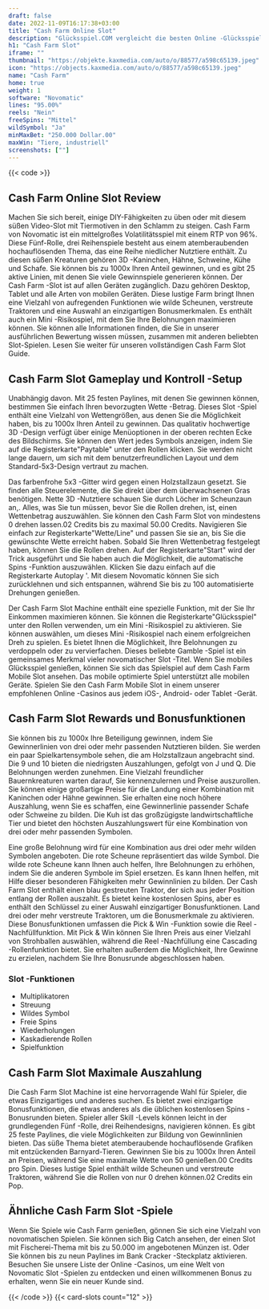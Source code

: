 ```yaml
---
draft: false
date: 2022-11-09T16:17:38+03:00
title: "Cash Farm Online Slot"
description: "Glücksspiel.COM vergleicht die besten Online -Glücksspiel -Sites und -spiele der Kanada.  Unabhängige Produktbewertungen und exklusive Anmeldeangebote. Jetzt spielen!"
h1: "Cash Farm Slot"
iframe: ""
thumbnail: "https://objekte.kaxmedia.com/auto/o/88577/a598c65139.jpeg"
icon: "https://objects.kaxmedia.com/auto/o/88577/a598c65139.jpeg"
name: "Cash Farm"
home: true
weight: 1
software: "Novomatic"
lines: "95.00%"
reels: "Nein"
freeSpins: "Mittel"
wildSymbol: "Ja"
minMaxBet: "250.000 Dollar.00"
maxWin: "Tiere, industriell"
screenshots: [""]
---
```


{{< code >}}<h2> Cash Farm Online Slot Review</h2><p>Machen Sie sich bereit, einige DIY-Fähigkeiten zu üben oder mit diesem süßen Video-Slot mit Tiermotiven in den Schlamm zu steigen. Cash Farm von Novomatic ist ein mittelgroßes Volatilitätsspiel mit einem RTP von 96%. Diese Fünf-Rolle, drei Reihenspiele besteht aus einem atemberaubenden hochauflösenden Thema, das eine Reihe niedlicher Nutztiere enthält. Zu diesen süßen Kreaturen gehören 3D -Kaninchen, Hähne, Schweine, Kühe und Schafe. Sie können bis zu 1000x Ihren Anteil gewinnen, und es gibt 25 aktive Linien, mit denen Sie viele Gewinnspiele generieren können. Der Cash Farm -Slot ist auf allen Geräten zugänglich. Dazu gehören Desktop, Tablet und alle Arten von mobilen Geräten. Diese lustige Farm bringt Ihnen eine Vielzahl von aufregenden Funktionen wie wilde Scheunen, verstreute Traktoren und eine Auswahl an einzigartigen Bonusmerkmalen. Es enthält auch ein Mini -Risikospiel, mit dem Sie Ihre Belohnungen maximieren können. Sie können alle Informationen finden, die Sie in unserer ausführlichen Bewertung wissen müssen, zusammen mit anderen beliebten Slot-Spielen. Lesen Sie weiter für unseren vollständigen Cash Farm Slot Guide.</p><h2> Cash Farm Slot Gameplay und Kontroll -Setup</h2><p>Unabhängig davon. Mit 25 festen Paylines, mit denen Sie gewinnen können, bestimmen Sie einfach Ihren bevorzugten Wette -Betrag. Dieses Slot -Spiel enthält eine Vielzahl von Wettengrößen, aus denen Sie die Möglichkeit haben, bis zu 1000x Ihren Anteil zu gewinnen. Das qualitativ hochwertige 3D -Design verfügt über einige Menüoptionen in der oberen rechten Ecke des Bildschirms. Sie können den Wert jedes Symbols anzeigen, indem Sie auf die Registerkarte"Paytable" unter den Rollen klicken. Sie werden nicht lange dauern, um sich mit dem benutzerfreundlichen Layout und dem Standard-5x3-Design vertraut zu machen.</p><p>Das farbenfrohe 5x3 -Gitter wird gegen einen Holzstallzaun gesetzt. Sie finden alle Steuerelemente, die Sie direkt über dem überwachsenen Gras benötigen. Nette 3D -Nutztiere schauen Sie durch Löcher im Scheunzaun an,. Alles, was Sie tun müssen, bevor Sie die Rollen drehen, ist, einen Wettenbetrag auszuwählen. Sie können den Cash Farm Slot von mindestens 0 drehen lassen.02 Credits bis zu maximal 50.00 Credits. Navigieren Sie einfach zur Registerkarte"Wette/Line" und passen Sie sie an, bis Sie die gewünschte Wette erreicht haben. Sobald Sie Ihren Wettenbetrag festgelegt haben, können Sie die Rollen drehen. Auf der Registerkarte"Start" wird der Trick ausgeführt und Sie haben auch die Möglichkeit, die automatische Spins -Funktion auszuwählen. Klicken Sie dazu einfach auf die Registerkarte Autoplay '. Mit diesem Novomatic können Sie sich zurücklehnen und sich entspannen, während Sie bis zu 100 automatisierte Drehungen genießen.</p><p>Der Cash Farm Slot Machine enthält eine spezielle Funktion, mit der Sie Ihr Einkommen maximieren können. Sie können die Registerkarte"Glücksspiel" unter den Rollen verwenden, um ein Mini -Risikospiel zu aktivieren. Sie können auswählen, um dieses Mini -Risikospiel nach einem erfolgreichen Dreh zu spielen. Es bietet Ihnen die Möglichkeit, Ihre Belohnungen zu verdoppeln oder zu vervierfachen. Dieses beliebte Gamble -Spiel ist ein gemeinsames Merkmal vieler novomatischer Slot -Titel. Wenn Sie mobiles Glücksspiel genießen, können Sie sich das Spielspiel auf dem Cash Farm Mobile Slot ansehen. Das mobile optimierte Spiel unterstützt alle mobilen Geräte. Spielen Sie den Cash Farm Mobile Slot in einem unserer empfohlenen Online -Casinos aus jedem iOS-, Android- oder Tablet -Gerät.</p><h2> Cash Farm Slot Rewards und Bonusfunktionen</h2><p>Sie können bis zu 1000x Ihre Beteiligung gewinnen, indem Sie Gewinnerlinien von drei oder mehr passenden Nutztieren bilden. Sie werden ein paar Spielkartensymbole sehen, die am Holzstallzaun angebracht sind. Die 9 und 10 bieten die niedrigsten Auszahlungen, gefolgt von J und Q. Die Belohnungen werden zunehmen. Eine Vielzahl freundlicher Bauernkreaturen warten darauf, Sie kennenzulernen und Preise auszurollen. Sie können einige großartige Preise für die Landung einer Kombination mit Kaninchen oder Hähne gewinnen. Sie erhalten eine noch höhere Auszahlung, wenn Sie es schaffen, eine Gewinnerlinie passender Schafe oder Schweine zu bilden. Die Kuh ist das großzügigste landwirtschaftliche Tier und bietet den höchsten Auszahlungswert für eine Kombination von drei oder mehr passenden Symbolen.</p><p>Eine große Belohnung wird für eine Kombination aus drei oder mehr wilden Symbolen angeboten. Die rote Scheune repräsentiert das wilde Symbol. Die wilde rote Scheune kann Ihnen auch helfen, Ihre Belohnungen zu erhöhen, indem Sie die anderen Symbole im Spiel ersetzen. Es kann Ihnen helfen, mit Hilfe dieser besonderen Fähigkeiten mehr Gewinnlinien zu bilden. Der Cash Farm Slot enthält einen blau gestreuten Traktor, der sich aus jeder Position entlang der Rollen auszahlt. Es bietet keine kostenlosen Spins, aber es enthält den Schlüssel zu einer Auswahl einzigartiger Bonusfunktionen. Land drei oder mehr verstreute Traktoren, um die Bonusmerkmale zu aktivieren. Diese Bonusfunktionen umfassen die Pick & Win -Funktion sowie die Reel -Nachfüllfunktion. Mit Pick & Win können Sie Ihren Preis aus einer Vielzahl von Strohballen auswählen, während die Reel -Nachfüllung eine Cascading -Rollenfunktion bietet. Sie erhalten außerdem die Möglichkeit, Ihre Gewinne zu erzielen, nachdem Sie Ihre Bonusrunde abgeschlossen haben.</p><h3>
Slot -Funktionen</h3><ul>
<li></span>
Multiplikatoren</li>
<li></span>
Streuung</li>
<li></span>
Wildes Symbol</li>
<li></span>
Freie Spins</li>
<li></span>
Wiederholungen</li>
<li></span>
Kaskadierende Rollen</li>
<li></span>
Spielfunktion</li></ul><h2> Cash Farm Slot Maximale Auszahlung</h2><p>Die Cash Farm Slot Machine ist eine hervorragende Wahl für Spieler, die etwas Einzigartiges und anderes suchen. Es bietet zwei einzigartige Bonusfunktionen, die etwas anderes als die üblichen kostenlosen Spins -Bonusrunden bieten. Spieler aller Skill -Levels können leicht in der grundlegenden Fünf -Rolle, drei Reihendesigns, navigieren können. Es gibt 25 feste Paylines, die viele Möglichkeiten zur Bildung von Gewinnlinien bieten. Das süße Thema bietet atemberaubende hochauflösende Grafiken mit entzückenden Barnyard-Tieren. Gewinnen Sie bis zu 1000x Ihren Anteil an Preisen, während Sie eine maximale Wette von 50 genießen.00 Credits pro Spin. Dieses lustige Spiel enthält wilde Scheunen und verstreute Traktoren, während Sie die Rollen von nur 0 drehen können.02 Credits ein Pop.</p><h2> Ähnliche Cash Farm Slot -Spiele</h2><p>Wenn Sie Spiele wie Cash Farm genießen, gönnen Sie sich eine Vielzahl von novomatischen Spielen. Sie können sich Big Catch ansehen, der einen Slot mit Fischerei-Thema mit bis zu 50.000 im angebotenen Münzen ist. Oder Sie können bis zu neun Paylines im Bank Cracker -Steckplatz aktivieren. Besuchen Sie unsere Liste der Online -Casinos, um eine Welt von Novomatic Slot -Spielen zu entdecken und einen willkommenen Bonus zu erhalten, wenn Sie ein neuer Kunde sind.</p>{{< /code >}}
 {{< card-slots count="12" >}}